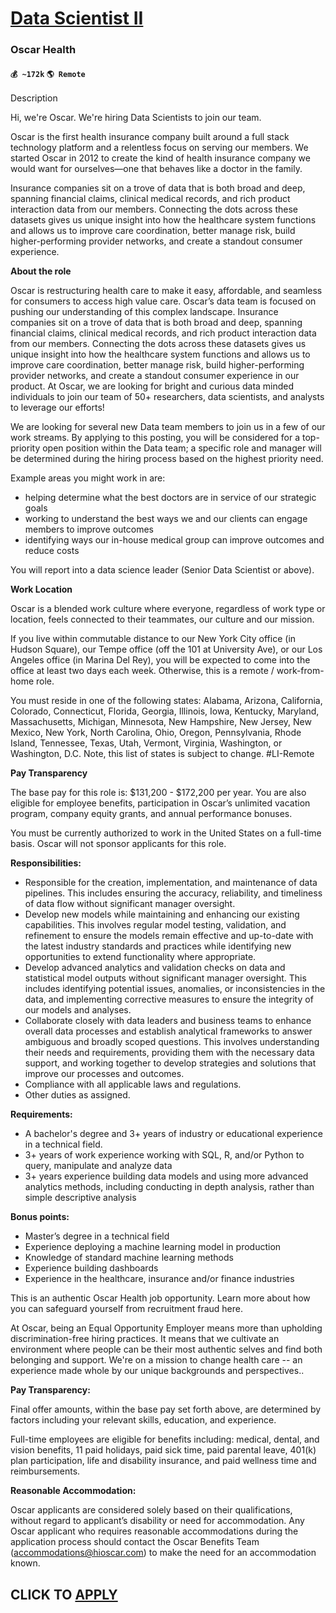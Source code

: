 # [Data Scientist II](https://www.remotewlb.com/apply/data-scientist-ii-71333)  
### Oscar Health  
#### `💰 ~172k` `🌎 Remote`  

Description

Hi, we're Oscar. We're hiring Data Scientists to join our team.

Oscar is the first health insurance company built around a full stack technology platform and a relentless focus on serving our members. We started Oscar in 2012 to create the kind of health insurance company we would want for ourselves—one that behaves like a doctor in the family.

Insurance companies sit on a trove of data that is both broad and deep, spanning financial claims, clinical medical records, and rich product interaction data from our members. Connecting the dots across these datasets gives us unique insight into how the healthcare system functions and allows us to improve care coordination, better manage risk, build higher-performing provider networks, and create a standout consumer experience.

**About the role**

Oscar is restructuring health care to make it easy, affordable, and seamless for consumers to access high value care. Oscar’s data team is focused on pushing our understanding of this complex landscape. Insurance companies sit on a trove of data that is both broad and deep, spanning financial claims, clinical medical records, and rich product interaction data from our members. Connecting the dots across these datasets gives us unique insight into how the healthcare system functions and allows us to improve care coordination, better manage risk, build higher-performing provider networks, and create a standout consumer experience in our product. At Oscar, we are looking for bright and curious data minded individuals to join our team of 50+ researchers, data scientists, and analysts to leverage our efforts!

We are looking for several new Data team members to join us in a few of our work streams. By applying to this posting, you will be considered for a top-priority open position within the Data team; a specific role and manager will be determined during the hiring process based on the highest priority need.

Example areas you might work in are:

  * helping determine what the best doctors are in service of our strategic goals
  * working to understand the best ways we and our clients can engage members to improve outcomes
  * identifying ways our in-house medical group can improve outcomes and reduce costs

You will report into a data science leader (Senior Data Scientist or above).

**Work Location**

Oscar is a blended work culture where everyone, regardless of work type or location, feels connected to their teammates, our culture and our mission.

If you live within commutable distance to our New York City office (in Hudson Square), our Tempe office (off the 101 at University Ave), or our Los Angeles office (in Marina Del Rey), you will be expected to come into the office at least two days each week. Otherwise, this is a remote / work-from-home role.

You must reside in one of the following states: Alabama, Arizona, California, Colorado, Connecticut, Florida, Georgia, Illinois, Iowa, Kentucky, Maryland, Massachusetts, Michigan, Minnesota, New Hampshire, New Jersey, New Mexico, New York, North Carolina, Ohio, Oregon, Pennsylvania, Rhode Island, Tennessee, Texas, Utah, Vermont, Virginia, Washington, or Washington, D.C. Note, this list of states is subject to change. #LI-Remote

**Pay Transparency**

The base pay for this role is: $131,200 - $172,200 per year. You are also eligible for employee benefits, participation in Oscar’s unlimited vacation program, company equity grants, and annual performance bonuses.

You must be currently authorized to work in the United States on a full-time basis. Oscar will not sponsor applicants for this role.

**Responsibilities:**

  * Responsible for the creation, implementation, and maintenance of data pipelines. This includes ensuring the accuracy, reliability, and timeliness of data flow without significant manager oversight.
  * Develop new models while maintaining and enhancing our existing capabilities. This involves regular model testing, validation, and refinement to ensure the models remain effective and up-to-date with the latest industry standards and practices while identifying new opportunities to extend functionality where appropriate.
  * Develop advanced analytics and validation checks on data and statistical model outputs without significant manager oversight. This includes identifying potential issues, anomalies, or inconsistencies in the data, and implementing corrective measures to ensure the integrity of our models and analyses.
  * Collaborate closely with data leaders and business teams to enhance overall data processes and establish analytical frameworks to answer ambiguous and broadly scoped questions. This involves understanding their needs and requirements, providing them with the necessary data support, and working together to develop strategies and solutions that improve our processes and outcomes.
  * Compliance with all applicable laws and regulations.
  * Other duties as assigned.

**Requirements:**

  * A bachelor's degree and 3+ years of industry or educational experience in a technical field.
  * 3+ years of work experience working with SQL, R, and/or Python to query, manipulate and analyze data
  * 3+ years experience building data models and using more advanced analytics methods, including conducting in depth analysis, rather than simple descriptive analysis

**Bonus points:**

  * Master’s degree in a technical field
  * Experience deploying a machine learning model in production
  * Knowledge of standard machine learning methods
  * Experience building dashboards
  * Experience in the healthcare, insurance and/or finance industries

This is an authentic Oscar Health job opportunity. Learn more about how you can safeguard yourself from recruitment fraud here.

At Oscar, being an Equal Opportunity Employer means more than upholding discrimination-free hiring practices. It means that we cultivate an environment where people can be their most authentic selves and find both belonging and support. We're on a mission to change health care -- an experience made whole by our unique backgrounds and perspectives..

**Pay Transparency:**

Final offer amounts, within the base pay set forth above, are determined by factors including your relevant skills, education, and experience.

Full-time employees are eligible for benefits including: medical, dental, and vision benefits, 11 paid holidays, paid sick time, paid parental leave, 401(k) plan participation, life and disability insurance, and paid wellness time and reimbursements.

**Reasonable Accommodation:**

Oscar applicants are considered solely based on their qualifications, without regard to applicant’s disability or need for accommodation. Any Oscar applicant who requires reasonable accommodations during the application process should contact the Oscar Benefits Team (accommodations@hioscar.com) to make the need for an accommodation known.

  
## CLICK TO [APPLY](https://www.remotewlb.com/apply/data-scientist-ii-71333)

